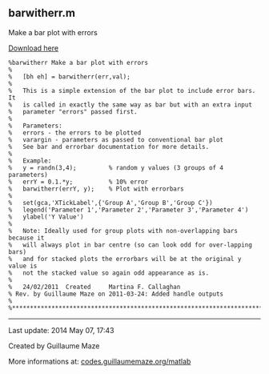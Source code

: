 ## barwitherr.m ##
Make a bar plot with errors

[Download here](http://guillaumemaze.googlecode.com/svn/trunk/matlab/codes/mcentral/barwitherr.m)

```
%barwitherr Make a bar plot with errors
%
%	[bh eh] = barwitherr(err,val);
%
%   This is a simple extension of the bar plot to include error bars.  It
%   is called in exactly the same way as bar but with an extra input
%   parameter "errors" passed first.
%
%   Parameters:
%   errors - the errors to be plotted
%   varargin - parameters as passed to conventional bar plot
%   See bar and errorbar documentation for more details.
%
%   Example:
%   y = randn(3,4);         % random y values (3 groups of 4 parameters) 
%   errY = 0.1.*y;          % 10% error
%   barwitherr(errY, y);    % Plot with errorbars
%
%   set(gca,'XTickLabel',{'Group A','Group B','Group C'})
%   legend('Parameter 1','Parameter 2','Parameter 3','Parameter 4')
%   ylabel('Y Value')
%
%   Note: Ideally used for group plots with non-overlapping bars because it
%   will always plot in bar centre (so can look odd for over-lapping bars) 
%   and for stacked plots the errorbars will be at the original y value is 
%   not the stacked value so again odd appearance as is.
%
%   24/02/2011  Created     Martina F. Callaghan
% Rev. by Guillaume Maze on 2011-03-24: Added handle outputs
%
%**************************************************************************
```

---

Last update: 2014 May 07, 17:43

Created by Guillaume Maze

More informations at: [codes.guillaumemaze.org/matlab](http://codes.guillaumemaze.org/matlab)
